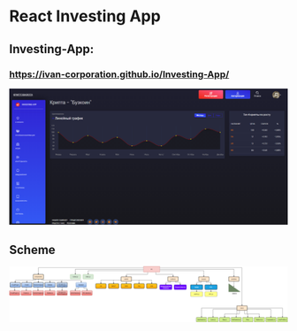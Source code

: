# React Investing App
## Investing-App:
### https://ivan-corporation.github.io/Investing-App/

<img src="https://github.com/Ivan-Corporation/Investing-App/blob/main/version2.png">

## Scheme
<img src="https://github.com/Ivan-Corporation/Investing-App/blob/main/InvestApp_Scheme.png">
